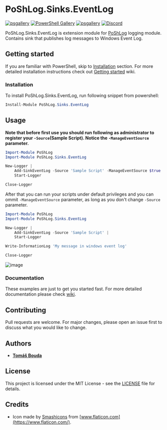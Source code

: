 # PoShLog.Sinks.EventLog

[![psgallery](https://img.shields.io/powershellgallery/v/poshlog.sinks.eventlog.svg)](https://www.powershellgallery.com/packages/PoShLog.Sinks.EventLog) [![PowerShell Gallery](https://img.shields.io/powershellgallery/p/poshlog.sinks.eventLog?color=blue)](https://www.powershellgallery.com/packages/PoShLog.Sinks.EventLog) [![psgallery](https://img.shields.io/powershellgallery/dt/PoShLog.Sinks.EventLog.svg)](https://www.powershellgallery.com/packages/PoShLog.Sinks.EventLog) [![Discord](https://img.shields.io/discord/693754316305072199?color=orange&label=discord)](https://discord.gg/FVdVxuw)

PoShLog.Sinks.EventLog is extension module for [PoShLog](https://github.com/PoShLog/PoShLog) logging module. Contains sink that publishes log messages to Windows Event Log.

## Getting started

If you are familiar with PowerShell, skip to [Installation](#installation) section. For more detailed installation instructions check out [Getting started](https://github.com/PoShLog/PoShLog/wiki/Getting-started) wiki.

### Installation

To install PoShLog.Sinks.EventLog, run following snippet from powershell:

```ps1
Install-Module PoShLog.Sinks.EventLog
```

## Usage

**Note that before first use you should run following as administrator to register your `-Source`(Sample Script). Notice the `-ManageEventSource` parameter.**

```ps1
Import-Module PoShLog
Import-Module PoShLog.Sinks.EventLog

New-Logger |
	Add-SinkEventLog -Source 'Sample Script' -ManageEventSource $true |
	Start-Logger

Close-Logger
```

After that you can run your scripts under default privileges and you can ommit `-ManageEventSource` parameter, as long as you don't change `-Source` parameter.

```ps1
Import-Module PoShLog
Import-Module PoShLog.Sinks.EventLog

New-Logger |
	Add-SinkEventLog -Source 'Sample Script' |
	Start-Logger

Write-InformationLog 'My message in windows event log'

Close-Logger
```

![image](https://user-images.githubusercontent.com/7009780/85843663-c4f17e80-b7a1-11ea-9207-0ce3eed031a3.png)

### Documentation

These examples are just to get you started fast. For more detailed documentation please check [wiki](https://github.com/PoShLog/PoShLog/wiki).

## Contributing

Pull requests are welcome. For major changes, please open an issue first to discuss what you would like to change.

## Authors

* [**Tomáš Bouda**](http://tomasbouda.cz/)

## License

This project is licensed under the MIT License - see the [LICENSE](LICENSE) file for details.

## Credits

* Icon made by [Smashicons](https://smashicons.com/) from [www.flaticon.com](https://www.flaticon.com/).
